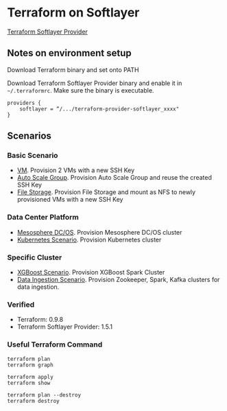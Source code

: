 # Terraform on Softlayer

[Terraform Softlayer Provider](https://github.com/softlayer/terraform-provider-softlayer)


## Notes on environment setup

Download Terraform binary and set onto PATH

Download Terraform Softlayer Provider binary and enable it in `~/.terraformrc`. Make sure the binary is executable. 

	providers {
    	softlayer = “/.../terraform-provider-softlayer_xxxx"
	}

## Scenarios

### Basic Scenario

* [VM](basic/sl_basic.tf). Provision 2 VMs with a new SSH Key
* [Auto Scale Group](asg/sl_asg.tf). Provision Auto Scale Group and reuse the created SSH Key
* [File Storage](basic_storage/sl_storage.tf). Provision File Storage and mount as NFS to newly provisioned VMs with a new SSH Key 
 
### Data Center Platform
* [Mesosphere DC/OS](dcos/README.md). Provision Mesosphere DC/OS cluster
* [Kubernetes Scenario](k8s/README.md). Provision Kubernetes cluster

### Specific Cluster
* [XGBoost Scenario](xgboost/README.md). Provision XGBoost Spark Cluster
* [Data Ingestion Scenario](ingest/README.md). Provision Zookeeper, Spark, Kafka clusters for data ingestion.


### Verified

* Terraform: 0.9.8
* Terraform Softlayer Provider: 1.5.1


### Useful Terraform Command

	terraform plan
	terraform graph
	
	terraform apply
	terraform show
	
	terraform plan --destroy
	terraform destroy

